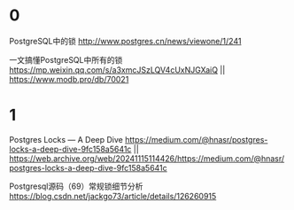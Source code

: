 
# 0

PostgreSQL中的锁 http://www.postgres.cn/news/viewone/1/241

一文搞懂PostgreSQL中所有的锁 https://mp.weixin.qq.com/s/a3xmcJSzLQV4cUxNJGXaiQ || https://www.modb.pro/db/70021

# 1

Postgres Locks — A Deep Dive https://medium.com/@hnasr/postgres-locks-a-deep-dive-9fc158a5641c || https://web.archive.org/web/20241115114426/https://medium.com/@hnasr/postgres-locks-a-deep-dive-9fc158a5641c

Postgresql源码（69）常规锁细节分析 https://blog.csdn.net/jackgo73/article/details/126260915
